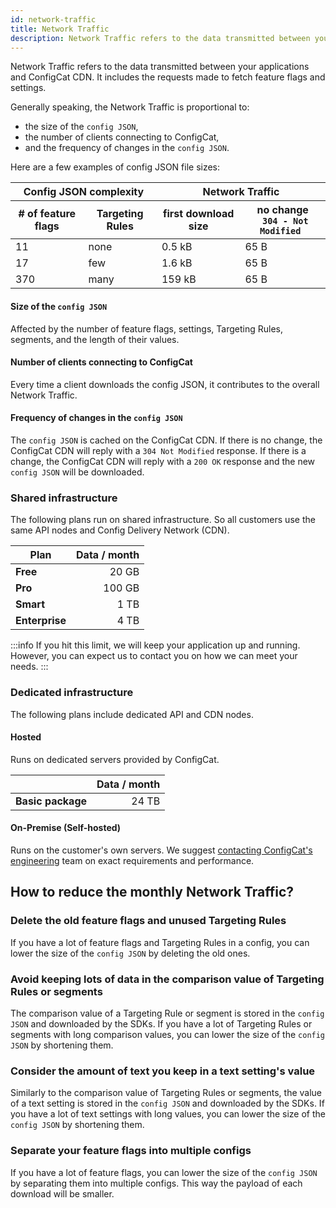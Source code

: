 ```yaml
---
id: network-traffic
title: Network Traffic
description: Network Traffic refers to the data transmitted between your applications and ConfigCat servers.
---
```

Network Traffic refers to the data transmitted between your applications and ConfigCat CDN. It includes the requests made to fetch feature flags and settings.

Generally speaking, the Network Traffic is proportional to:
- the size of the `config JSON`, 
- the number of clients connecting to ConfigCat,
- and the frequency of changes in the `config JSON`.

Here are a few examples of config JSON file sizes:

<table>
    <thead>
      <tr>
        <th colspan="2">Config JSON complexity</th>
        <th colspan="2">Network Traffic</th>
      </tr>
      <tr>
        <th># of feature flags</th>
        <th>Targeting Rules</th>
        <th>first download size</th>
        <th>no change <br/> <code> 304 - Not Modified </code> </th>
      </tr>
    </thead>
    <tbody>
      <tr>
        <td>11</td>
        <td>none</td>
        <td>0.5 kB</td>
        <td>65 B</td>
      </tr>
      <tr>
        <td>17</td>
        <td>few</td>
        <td>1.6 kB</td>
        <td>65 B</td>
      </tr>
      <tr>
        <td>370</td>
        <td>many</td>
        <td>159 kB</td>
        <td>65 B</td>
      </tr>
    </tbody>
  </table>

#### Size of the `config JSON`
Affected by the number of feature flags, settings, Targeting Rules, segments, and the length of their values.

#### Number of clients connecting to ConfigCat
Every time a client downloads the config JSON, it contributes to the overall Network Traffic.

#### Frequency of changes in the `config JSON`
The `config JSON` is cached on the ConfigCat CDN. If there is no change, the ConfigCat CDN will reply with a `304 Not Modified` response. If there is a change, the ConfigCat CDN will reply with a `200 OK` response and the new `config JSON` will be downloaded.

### Shared infrastructure

The following plans run on shared infrastructure. So all customers use the same API nodes and Config Delivery Network (CDN).

| Plan           | Data / month |
| -------------- | -----------: |
| **Free**       |        20 GB |
| **Pro**        |       100 GB |
| **Smart**      |         1 TB |
| **Enterprise** |         4 TB |

:::info
If you hit this limit, we will keep your application up and running. However, you can expect us to contact you on how we can meet your needs.
:::

### Dedicated infrastructure

The following plans include dedicated API and CDN nodes.

#### Hosted

Runs on dedicated servers provided by ConfigCat.

|                   | Data / month |
| ----------------- | -----------: |
| **Basic package** |        24 TB |

#### On-Premise (Self-hosted)

Runs on the customer's own servers. We suggest <a href="https://configcat.com/support/" target="_blank">contacting ConfigCat's engineering</a> team on exact requirements and performance.

## How to reduce the monthly Network Traffic?

### Delete the old feature flags and unused Targeting Rules

If you have a lot of feature flags and Targeting Rules in a config, you can lower the size of the `config JSON` by deleting the old ones.

### Avoid keeping lots of data in the comparison value of Targeting Rules or segments

The comparison value of a Targeting Rule or segment is stored in the `config JSON` and downloaded by the SDKs. If you have a lot of Targeting Rules or segments with long comparison values, you can lower the size of the `config JSON` by shortening them.

### Consider the amount of text you keep in a text setting's value

Similarly to the comparison value of Targeting Rules or segments, the value of a text setting is stored in the `config JSON` and downloaded by the SDKs. If you have a lot of text settings with long values, you can lower the size of the `config JSON` by shortening them.

### Separate your feature flags into multiple configs

If you have a lot of feature flags, you can lower the size of the `config JSON` by separating them into multiple configs. This way the payload of each download will be smaller.